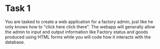 # Task 1
You are tasked to create a web application for a factory admin, just like he only knows how to "click here click there".
The webapp will generally allow the admin to input and output information like Factory status and goods produced using HTML forms while you will code how it interacts with the database.
